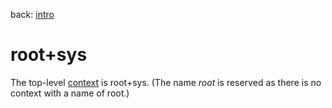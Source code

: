 back: [intro](../intro.md#Gems)

# root+sys

The top-level [context](basics/context.md) is root+sys. (The name *root* is reserved as there is no context with a name of root.)
